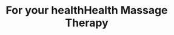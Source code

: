 ---
title: "For your healthHealth Massage Therapy"
url: /waterdown/for-your-healthhealth-massage-therapy/
shop: Massage
---